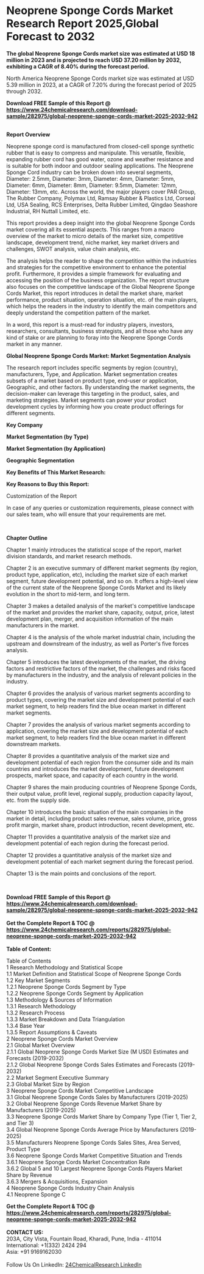 <h1>Neoprene Sponge Cords Market Research Report 2025,Global Forecast to 2032</h1><p><strong>The global Neoprene Sponge Cords market size was estimated at USD 18 million in 2023 and is projected to reach USD 37.20 million by 2032, exhibiting a CAGR of 8.40% during the forecast period.</strong></p><p>
</p><p>
North America Neoprene Sponge Cords market size was estimated at USD 5.39 million in 2023, at a CAGR of 7.20% during the forecast period of 2025 through 2032.</p><div><b>Download FREE Sample of this Report @ 
            <a href="https://www.24chemicalresearch.com/download-sample/282975/global-neoprene-sponge-cords-market-2025-2032-942">
            https://www.24chemicalresearch.com/download-sample/282975/global-neoprene-sponge-cords-market-2025-2032-942</a></b></div><br><p>
</p><p><strong>Report Overview</strong></p><p>
</p><p>
Neoprene sponge cord is manufactured from closed-cell sponge synthetic rubber that is easy to compress and manipulate. This versatile, flexible, expanding rubber cord has good water, ozone and weather resistance and is suitable for both indoor and outdoor sealing applications. The Neoprene Sponge Cord industry can be broken down into several segments, Diameter: 2.5mm, Diameter: 3mm, Diameter: 4mm, Diameter: 5mm, Diameter: 6mm, Diameter: 8mm, Diameter: 9.5mm, Diameter: 12mm, Diameter: 13mm, etc. Across the world, the major players cover PAR Group, The Rubber Company, Polymax Ltd, Ramsay Rubber &amp; Plastics Ltd, Corseal Ltd, USA Sealing, RCS Enterprises, Delta Rubber Limited, Qingdao Seashore Industrial, RH Nuttall Limited, etc.</p><p>
</p><p>This report provides a deep insight into the global Neoprene Sponge Cords market covering all its essential aspects. This ranges from a macro overview of the market to micro details of the market size, competitive landscape, development trend, niche market, key market drivers and challenges, SWOT analysis, value chain analysis, etc.</p><p>
</p><p>
The analysis helps the reader to shape the competition within the industries and strategies for the competitive environment to enhance the potential profit. Furthermore, it provides a simple framework for evaluating and accessing the position of the business organization. The report structure also focuses on the competitive landscape of the Global Neoprene Sponge Cords Market, this report introduces in detail the market share, market performance, product situation, operation situation, etc. of the main players, which helps the readers in the industry to identify the main competitors and deeply understand the competition pattern of the market.</p><p>
In a word, this report is a must-read for industry players, investors, researchers, consultants, business strategists, and all those who have any kind of stake or are planning to foray into the Neoprene Sponge Cords market in any manner.</p><p>
<strong>Global Neoprene Sponge Cords Market: Market Segmentation Analysis</strong></p><p>
The research report includes specific segments by region (country), manufacturers, Type, and Application. Market segmentation creates subsets of a market based on product type, end-user or application, Geographic, and other factors. By understanding the market segments, the decision-maker can leverage this targeting in the product, sales, and marketing strategies. Market segments can power your product development cycles by informing how you create product offerings for different segments.</p><p>
<strong>Key Company</strong></p><p>
</p><p>
</p><p><strong>Market Segmentation (by Type)</strong></p><p>
</p><p>
</p><p></p><p>
<strong>Market Segmentation (by Application)</strong></p><p>
</p><p>
</p><p><strong>Geographic Segmentation</strong></p><p>
</p><p>
</p><p><strong>Key Benefits of This Market Research:</strong></p><p>
</p><p>
</p><p><strong>Key Reasons to Buy this Report:</strong></p><p>
</p><p>
</p><p>Customization of the Report</p><p>
In case of any queries or customization requirements, please connect with our sales team, who will ensure that your requirements are met.</p><p>
 </p><p>
</p><p><strong>Chapter Outline</strong></p><p>
Chapter 1 mainly introduces the statistical scope of the report, market division standards, and market research methods.</p><p>
Chapter 2 is an executive summary of different market segments (by region, product type, application, etc), including the market size of each market segment, future development potential, and so on. It offers a high-level view of the current state of the Neoprene Sponge Cords Market and its likely evolution in the short to mid-term, and long term.</p><p>
Chapter 3 makes a detailed analysis of the market's competitive landscape of the market and provides the market share, capacity, output, price, latest development plan, merger, and acquisition information of the main manufacturers in the market.</p><p>
Chapter 4 is the analysis of the whole market industrial chain, including the upstream and downstream of the industry, as well as Porter's five forces analysis.</p><p>
Chapter 5 introduces the latest developments of the market, the driving factors and restrictive factors of the market, the challenges and risks faced by manufacturers in the industry, and the analysis of relevant policies in the industry.</p><p>
Chapter 6 provides the analysis of various market segments according to product types, covering the market size and development potential of each market segment, to help readers find the blue ocean market in different market segments.</p><p>
Chapter 7 provides the analysis of various market segments according to application, covering the market size and development potential of each market segment, to help readers find the blue ocean market in different downstream markets.</p><p>
Chapter 8 provides a quantitative analysis of the market size and development potential of each region from the consumer side and its main countries and introduces the market development, future development prospects, market space, and capacity of each country in the world.</p><p>
Chapter 9 shares the main producing countries of Neoprene Sponge Cords, their output value, profit level, regional supply, production capacity layout, etc. from the supply side.</p><p>
Chapter 10 introduces the basic situation of the main companies in the market in detail, including product sales revenue, sales volume, price, gross profit margin, market share, product introduction, recent development, etc.</p><p>
Chapter 11 provides a quantitative analysis of the market size and development potential of each region during the forecast period.</p><p>
Chapter 12 provides a quantitative analysis of the market size and development potential of each market segment during the forecast period.</p><p>
Chapter 13 is the main points and conclusions of the report.</p><p>
 </p><div><b>Download FREE Sample of this Report @ 
            <a href="https://www.24chemicalresearch.com/download-sample/282975/global-neoprene-sponge-cords-market-2025-2032-942">
            https://www.24chemicalresearch.com/download-sample/282975/global-neoprene-sponge-cords-market-2025-2032-942</a></b></div><br><div><b>Get the Complete Report & TOC @ 
            <a href="https://www.24chemicalresearch.com/reports/282975/global-neoprene-sponge-cords-market-2025-2032-942">
            https://www.24chemicalresearch.com/reports/282975/global-neoprene-sponge-cords-market-2025-2032-942</a></b></div><br>
            <b>Table of Content:</b><p>Table of Contents<br />
1 Research Methodology and Statistical Scope<br />
1.1 Market Definition and Statistical Scope of Neoprene Sponge Cords<br />
1.2 Key Market Segments<br />
1.2.1 Neoprene Sponge Cords Segment by Type<br />
1.2.2 Neoprene Sponge Cords Segment by Application<br />
1.3 Methodology & Sources of Information<br />
1.3.1 Research Methodology<br />
1.3.2 Research Process<br />
1.3.3 Market Breakdown and Data Triangulation<br />
1.3.4 Base Year<br />
1.3.5 Report Assumptions & Caveats<br />
2 Neoprene Sponge Cords Market Overview<br />
2.1 Global Market Overview<br />
2.1.1 Global Neoprene Sponge Cords Market Size (M USD) Estimates and Forecasts (2019-2032)<br />
2.1.2 Global Neoprene Sponge Cords Sales Estimates and Forecasts (2019-2032)<br />
2.2 Market Segment Executive Summary<br />
2.3 Global Market Size by Region<br />
3 Neoprene Sponge Cords Market Competitive Landscape<br />
3.1 Global Neoprene Sponge Cords Sales by Manufacturers (2019-2025)<br />
3.2 Global Neoprene Sponge Cords Revenue Market Share by Manufacturers (2019-2025)<br />
3.3 Neoprene Sponge Cords Market Share by Company Type (Tier 1, Tier 2, and Tier 3)<br />
3.4 Global Neoprene Sponge Cords Average Price by Manufacturers (2019-2025)<br />
3.5 Manufacturers Neoprene Sponge Cords Sales Sites, Area Served, Product Type<br />
3.6 Neoprene Sponge Cords Market Competitive Situation and Trends<br />
3.6.1 Neoprene Sponge Cords Market Concentration Rate<br />
3.6.2 Global 5 and 10 Largest Neoprene Sponge Cords Players Market Share by Revenue<br />
3.6.3 Mergers & Acquisitions, Expansion<br />
4 Neoprene Sponge Cords Industry Chain Analysis<br />
4.1 Neoprene Sponge C</p><div><b>Get the Complete Report & TOC @ 
            <a href="https://www.24chemicalresearch.com/reports/282975/global-neoprene-sponge-cords-market-2025-2032-942">
            https://www.24chemicalresearch.com/reports/282975/global-neoprene-sponge-cords-market-2025-2032-942</a></b></div><br><b>CONTACT US:</b><br>
            203A, City Vista, Fountain Road, Kharadi, Pune, India - 411014<br>
            International: +1(332) 2424 294<br>
            Asia: +91 9169162030 <br><br>
            Follow Us On LinkedIn: <a href="https://www.linkedin.com/company/24chemicalresearch/">24ChemicalResearch LinkedIn</a>